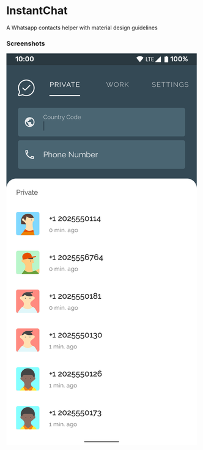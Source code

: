 # InstantChat
A Whatsapp contacts helper with material design guidelines


### Screenshots
![screenshot_1](https://github.com/yosemiteyss/InstantChat/blob/master/screenshots/screenshot_1.png)
